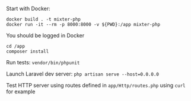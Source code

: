 Start with Docker:
```
docker build . -t mixter-php
docker run -it --rm -p 8000:8000 -v ${PWD}:/app mixter-php
```

You should be logged in Docker
```
cd /app
composer install
```

Run tests: `vendor/bin/phpunit`

Launch Laravel dev server: `php artisan serve --host=0.0.0.0`

Test HTTP server using routes defined in `app/Http/routes.php` using `curl` for example
